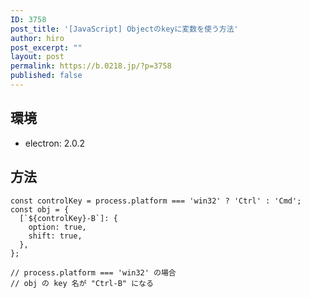 ```yaml
---
ID: 3758
post_title: '[JavaScript] Objectのkeyに変数を使う方法'
author: hiro
post_excerpt: ""
layout: post
permalink: https://b.0218.jp/?p=3758
published: false
---
```

## 環境

- electron: 2.0.2


## 方法

```language-js
const controlKey = process.platform === 'win32' ? 'Ctrl' : 'Cmd';
const obj = {
  [`${controlKey}-B`]: {
    option: true,
    shift: true,
  },
};

// process.platform === 'win32' の場合
// obj の key 名が "Ctrl-B" になる
```